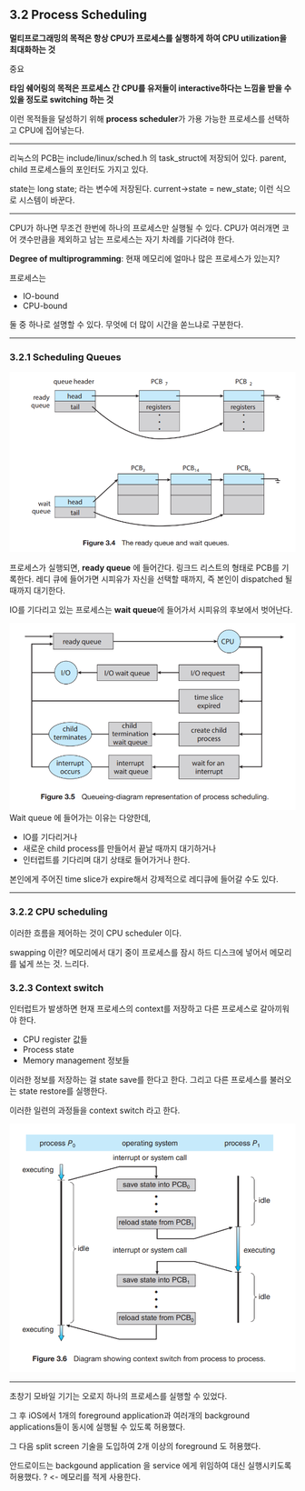 ## 3.2 Process Scheduling

**멀티프로그래밍의 목적은 항상 CPU가 프로세스를 실행하게 하여 CPU utilization을 최대화하는 것**

중요

**타임 쉐어링의 목적은 프로세스 간 CPU를 유저들이 interactive하다는 느낌을 받을 수 있을 정도로 switching 하는 것**

이런 목적들을 달성하기 위해 **process scheduler**가 가용 가능한 프로세스를 선택하고 CPU에 집어넣는다.

---

리눅스의 PCB는 include/linux/sched.h 의 task_struct에 저장되어 있다.
parent, child 프로세스들의 포인터도 가지고 있다. 

state는 long state; 라는 변수에 저장된다. current->state = new_state; 이런 식으로 시스템이 바꾼다.

---

CPU가 하나면 무조건 한번에 하나의 프로세스만 실행될 수 있다.
CPU가 여러개면 코어 갯수만큼을 제외하고 남는 프로세스는 자기 차례를 기다려야 한다.

**Degree of multiprogramming**: 현재 메모리에 얼마나 많은 프로세스가 있는지?

프로세스는 
- IO-bound
- CPU-bound

둘 중 하나로 설명할 수 있다. 무엇에 더 많이 시간을 쏟느냐로 구분한다.

---

### 3.2.1 Scheduling Queues

![](attachments/Pasted%20image%2020230211184347.png)

프로세스가 실행되면, **ready queue** 에 들어간다. 링크드 리스트의 형태로 PCB를 기록한다. 레디 큐에 들어가면 시피유가 자신을 선택할 때까지, 즉 본인이 dispatched 될때까지 대기한다.

IO를 기다리고 있는 프로세스는 **wait queue**에 들어가서 시피유의 후보에서 벗어난다.

![](attachments/Pasted%20image%2020230211184357.png)
Wait queue 에 들어가는 이유는 다양한데,

- IO를 기다리거나
- 새로운 child process를 만들어서 끝날 때까지 대기하거나
- 인터럽트를 기다리며 대기 상태로 들어가거나 한다.

본인에게 주어진 time slice가 expire해서 강제적으로 레디큐에 들어갈 수도 있다.

---

### 3.2.2 CPU scheduling

이러한 흐름을 제어하는 것이 CPU scheduler 이다. 

swapping 이란? 메모리에서 대기 중이 프로세스를 잠시 하드 디스크에 넣어서 메모리를 넓게 쓰는 것. 느리다. 

### 3.2.3 Context switch

인터럽트가 발생하면 현재 프로세스의 context를 저장하고 다른 프로세스로 갈아끼워야 한다.

- CPU register 값들
- Process state
- Memory management 정보들

이러한 정보를 저장하는 걸 state save를 한다고 한다. 그리고 다른 프로세스를 불러오는 state restore를 실행한다.

이러한 일련의 과정들을 context switch 라고 한다.

![](attachments/Pasted%20image%2020230211184920.png)

---

초창기 모바일 기기는 오로지 하나의 프로세스를 실행할 수 있었다.

그 후 iOS에서 1개의 foreground application과 여러개의 background applications들이 동시에 실행될 수 있도록 허용했다.

그 다음 split screen 기술을 도입하여 2개 이상의 foreground 도 허용했다.

안드로이드는 backgound application 을 service 에게 위임하여 대신 실행시키도록 허용했다. ? <- 메모리를 적게 사용한다.